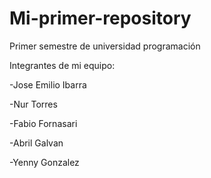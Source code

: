 # Mi-primer-repository
Primer semestre de universidad programación 

Integrantes de mi equipo: 

-Jose Emilio Ibarra

-Nur Torres 

-Fabio Fornasari

-Abril Galvan

-Yenny Gonzalez
